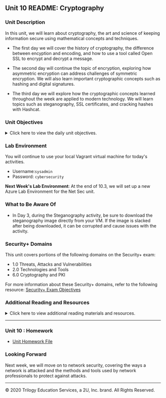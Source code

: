 
## Unit 10 README: Cryptography

### Unit Description

In this unit, we will learn about cryptography, the art and science of keeping information secure using mathematical concepts and techniques.

  - The first day we will cover the history of cryptography, the difference between encyption and encoding, and how to use a tool called Open SSL to encrypt and decrypt a message.

  - The second day will continue the topic of encryption, exploring how asymmetric encryption can address challenges of symmetric encryption. We will also learn important cryptographic concepts such as hashing and digital signatures. 

  - The third day we will explore how the cryptographic concepts learned throughout the week are applied to modern technology. We will learn topics such as steganography, SSL certificates, and cracking hashes with Hashcat.

### Unit Objectives 

<details>
    <summary>Click here to view the daily unit objectives.</summary>

  <br>

- **Day 1:** Intro to Cryptography
  - Use basic transcription and substitution ciphers and keys to encrypt simple messages.
  
  - Understand how encryption supports secure communication through the PAIN framework.
  
  - Differentiate between encoding and encrypting.
  
  - Calculate the strength and efficiency of various encryption levels.
  
  - Use symmetric encryption tool Open SSL to confidentially transmit secure messages.
  
- **Day 2:** Asymmetric Encryption and Hashing

  - Calculate the required number of symmetric and asymmetric keys based on the number of people exchanging secure messages.

  - Use GPG to generate keys and encrypt and decrypt private messages.

  - Use hashes to validate the integrity of data.

  - Use digital signatures to validate the authenticity of data.

- **Day 3:** Applied Cryptography and Cryptographic Attacks
  - Apply steganography to hide a message within non-secret data, such as an image.
  
  - Use SSL certificates to help authenticate a website.
  
  - Use cryptographic attack methods to crack a password.
  
  - Use Hashcat to uncover the plaintext value of a hash.

</details>


### Lab Environment

You will continue to use your local Vagrant virtual machine for today's activities. 

- Username:`sysadmin`
- Password: `cybersecurity`

**Next Week's Lab Environment**: At the end of 10.3, we will set up a new Azure Lab Environment for the Net Sec unit.  

### What to Be Aware Of

- In Day 3, during the Steganography activity, be sure to download the steganography image directly from your VM. If the image is slacked after being downloaded, it can be corrupted and cause issues with the activity.

### Security+ Domains

This unit covers portions of the following domains on the Security+ exam:

- 1.0 Threats, Attacks and Vulnerabilities
- 2.0 Technologies and Tools
- 6.0 Cryptography and PKI

For more information about these Security+ domains, refer to the following resource: [Security+ Exam Objectives](https://www.comptia.jp/pdf/Security%2B%20SY0-501%20Exam%20Objectives.pdf)


### Additional Reading and Resources

<details> 
<summary> Click here to view additional reading materials and resources. </summary>
</br>

These resources are provided as optional, recommended resources to supplement the concepts covered in this unit.

- **Day 1 Resources**

  - [Wikipedia: History of Cryptography](https://en.wikipedia.org/wiki/History_of_cryptography#:~:text=Cryptography%2C%20the%20use%20of%20codes,began%20thousands%20of%20years%20ago.&text=Thus%20the%20Zimmermann%20Telegram%20triggered,as%20much%20as%20two%20years.)
  - [Medium: Understanding Encoding](https://medium.com/@gdgupta11/understanding-different-types-of-encoding-540b403bff10)
  - [Digicert.com: Guide to Open SSL](https://www.digicert.com/kb/ssl-support/openssl-quick-reference-guide.htm)

- **Day 2 Resources**
- [Medium: GPG Quickstart Guide](https://medium.com/@acparas/gpg-quickstart-guide-d01f005ca99)
  - [Search Security | Tech Target: Guide to Asymmetric Encryption](https://searchsecurity.techtarget.com/definition/asymmetric-cryptography)
  - [instalssl.com: What is a Digital Signature?](https://www.instantssl.com/digital-signature)


- **Day 3 Resources**

  - [Infosec Institute: Guide to Hashcat](https://resources.infosecinstitute.com/hashcat-tutorial-beginners/#gref)
  - [Edureka.co: Guide to Steganography](https://www.edureka.co/blog/steganography-tutorial)
  - [digicert.com: How do SSL Certificates Work?](https://www.digicert.com/ssl/)


</details>

---

### Unit 10 : Homework

- [Unit Homework File](../../2-Homework/10-Cryptography/readme.md)


### Looking Forward 

Next week, we will move on to network security, covering the ways a network is attacked and the methods and tools used by network professionals to protect against attacks.



---


© 2020 Trilogy Education Services, a 2U, Inc. brand. All Rights Reserved.    
